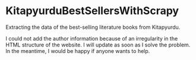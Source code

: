 # KitapyurduBestSellersWithScrapy

Extracting the data of the best-selling literature books from Kitapyurdu.

I could not add the author information because of an irregularity in the HTML structure of the website. I will update as soon as I solve the problem. In the meantime, I would be happy if anyone wants to help.
